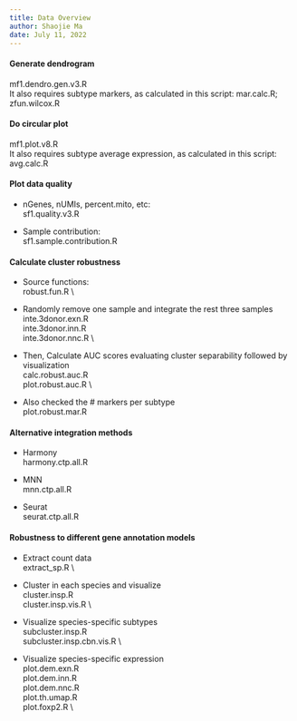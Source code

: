 ```yaml
---
title: Data Overview
author: Shaojie Ma
date: July 11, 2022
---
```



#### Generate dendrogram
mf1.dendro.gen.v3.R \
It also requires subtype markers, as calculated in this script: mar.calc.R; zfun.wilcox.R

#### Do circular plot
mf1.plot.v8.R \
It also requires subtype average expression, as calculated in this script: avg.calc.R


#### Plot data quality
- nGenes, nUMIs, percent.mito, etc: \
sf1.quality.v3.R


- Sample contribution: \
sf1.sample.contribution.R


#### Calculate cluster robustness
- Source functions: \
robust.fun.R \

- Randomly remove one sample and integrate the rest three samples \
inte.3donor.exn.R \
inte.3donor.inn.R \
inte.3donor.nnc.R \

- Then, Calculate AUC scores evaluating cluster separability followed by visualization \
calc.robust.auc.R \
plot.robust.auc.R \

- Also checked the # markers per subtype \
plot.robust.mar.R


#### Alternative integration methods
- Harmony \
harmony.ctp.all.R

- MNN \
mnn.ctp.all.R

- Seurat \
seurat.ctp.all.R



#### Robustness to different gene annotation models
- Extract count data \
extract_sp.R \


- Cluster in each species and visualize \
cluster.insp.R \
cluster.insp.vis.R \


- Visualize species-specific subtypes \
subcluster.insp.R \
subcluster.insp.cbn.vis.R \


- Visualize species-specific expression \
plot.dem.exn.R \
plot.dem.inn.R \
plot.dem.nnc.R \
plot.th.umap.R \
plot.foxp2.R \












